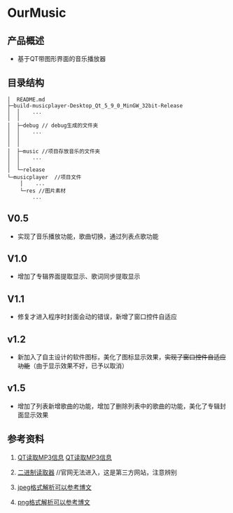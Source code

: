 # OurMusic
## 产品概述
- 基于QT带图形界面的音乐播放器
## 目录结构
```  
│  README.md
├─build-musicplayer-Desktop_Qt_5_9_0_MinGW_32bit-Release
│  │    ...
│  │  
│  ├─debug // debug生成的文件夹
│  │    ...
│  │
│  │      
│  ├─music //项目存放音乐的文件夹
│  │    ...
│  │      
│  └─release
└─musicplayer  //项目文件
    │    ...
    └─res //图片素材
        ...
```         
## V0.5
- 实现了音乐播放功能，歌曲切换，通过列表点歌功能
## V1.0
- 增加了专辑界面提取显示、歌词同步提取显示
## V1.1
- 修复才进入程序时封面会动的错误，新增了窗口控件自适应
## v1.2
- 新加入了自主设计的软件图标，美化了图标显示效果，~~实现了窗口控件自适应功能~~（由于显示效果不好，已予以取消）
## v1.5
- 增加了列表新增歌曲的功能，增加了删除列表中的歌曲的功能，美化了专辑封面显示效果
## 参考资料
1. [QT读取MP3信息](https://blog.csdn.net/weixin_37608233/article/details/82930197)
[QT读取MP3信息](https://blog.csdn.net/weixin_33881050/article/details/94761065?spm=1001.2101.3001.6661.1&utm_medium=distribute.pc_relevant_t0.none-task-blog-2%7Edefault%7ECTRLIST%7Edefault-1-94761065-blog-122425190.pc_relevant_multi_platform_whitelistv3&depth_1-utm_source=distribute.pc_relevant_t0.none-task-blog-2%7Edefault%7ECTRLIST%7Edefault-1-94761065-blog-122425190.pc_relevant_multi_platform_whitelistv3&utm_relevant_index=1)

2. [二进制读取器](https://www.onlinedown.net/soft/118779.htm) //官网无法进入，这是第三方网站，注意辨别

3. [jpeg格式解析可以参考博文](https://blog.csdn.net/u012819339/article/details/46544061)

4. [png格式解析可以参考博文](https://blog.csdn.net/bisword/article/details/2777121)
